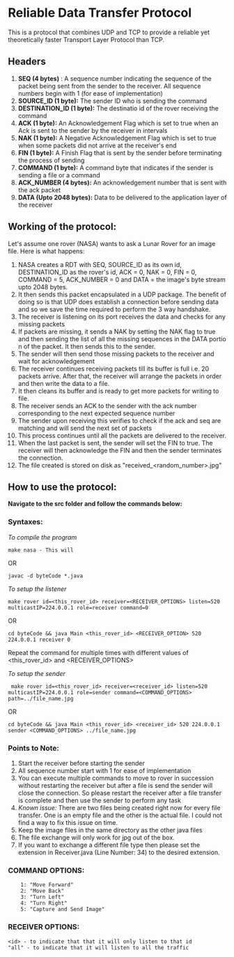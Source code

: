 # Reliable Data Transfer Protocol

This is a protocol that combines UDP and TCP to provide a reliable yet theoretically faster Transport Layer Protocol than TCP.
## Headers
1. **SEQ (4 bytes)** : A sequence number indicating the sequence of the packet being sent from the sender to the receiver. All sequence numbers begin with 1 (for ease of implementation)
2. **SOURCE_ID (1 byte):** The sender ID who is sending the command
3. **DESTINATION_ID (1 byte):** The destinatio id of the rover receiving the command
4. **ACK (1 byte):** An Acknowledgement Flag which is set to true when an Ack is sent to the sender by the receiver in intervals
5. **NAK (1 byte):** A Negative Acknowledgement Flag which is set to true when some packets did not arrive at the receiver's end
6. **FIN (1 byte):**  A Finish Flag that is sent by the sender before terminating the process of sending
8. **COMMAND (1 byte):** A command byte that indicates if the sender is sending a file or a command
9. **ACK_NUMBER (4 bytes):** An acknowledgement number that is sent with the ack packet
10. **DATA (Upto 2048 bytes):** Data to be delivered to the application layer of the receiver

## Working of the protocol:
Let's assume one rover (NASA) wants to ask a Lunar Rover for an image file. Here is what happens:
1. NASA creates a RDT with SEQ, SOURCE_ID as its own id, DESTINATION_ID as the rover's id, ACK = 0, NAK = 0, FIN = 0, COMMAND = 5, ACK_NUMBER = 0 and DATA = the image's byte stream upto 2048 bytes.
2. It then sends this packet encapsulated in a UDP package. The benefit of doing so is that UDP does establish a connection before sending data and so we save the time required to perform the 3 way handshake.
3. The receiver is listening on its port receives the data and checks for any missing packets
4. If packets are missing, it sends a NAK by setting the NAK flag to true and then sending the list of all the missing sequences in the DATA portio n of the packet. It then sends this to the sender.
5. The sender will then send those missing packets to the receiver and wait for acknowledgement
6. The receiver continues receiving packets till its buffer is full i.e. 20 packets arrive. After that, the receiver will arrange the packets in order and then write the data to a file.
7. It then cleans its buffer and is ready to get more packets for writing to file.
8. The receiver sends an ACK to the sender with the ack number corresponding to the next expected sequence number
9. The sender upon receiving this verifies to check if the ack and seq are matching and will send the next set of packets
10. This process continues until all the packets are delivered to the receiver.
11. When the last packet is sent, the sender will set the FIN to true. The receiver will then acknowledge the FIN and then the sender terminates the connection.
12. The file created is stored on disk as "received_<random_number>.jpg"

## How to use the protocol:
**Navigate to the src folder and follow the commands below:**
### Syntaxes:
*To compile the program*
```
make nasa - This will 
```
OR
```
javac -d byteCode *.java
```

*To setup the listener*
```
make rover id=<this_rover_id> receiver=<RECEIVER_OPTIONS> listen=520 multicastIP=224.0.0.1 role=receiver command=0
```
OR
```
cd byteCode && java Main <this_rover_id> <RECEIVER_OPTION> 520 224.0.0.1 receiver 0
```
Repeat the command for multiple times with different values of <this_rover_id> and <RECEIVER_OPTIONS>

*To setup the sender*
```
 make rover id=<this_rover_id> receiver=<receiver_id> listen=520 multicastIP=224.0.0.1 role=sender command=<COMMAND_OPTIONS> path=../file_name.jpg
```
OR
```
cd byteCode && java Main <this_rover_id> <receiver_id> 520 224.0.0.1 sender <COMMAND_OPTIONS> ../file_name.jpg
```

### Points to Note:
1. Start the receiver before starting the sender
2. All sequence number start with 1 for ease of implementation
3. You can execute multiple commands to move to rover in succession without restarting the receiver but after a file is send the sender will close the connection. So please restart the receiver after a file transfer is complete and then use the sender to perform any task
4. *Known issue:* There are two files being created right now for every file transfer. One is an empty file and the other is the actual file. I could not find a way to fix this issue on time. 
5. Keep the image files in the same directory as the other java files
6. The file exchange will only work for jpg out of the box.
7. If you want to exchange a different file type then please set the extension in Receiver.java (Line Number: 34) to the desired extension.

### COMMAND OPTIONS:
        1: "Move Forward"
        2: "Move Back"
        3: "Turn Left"
        4: "Turn Right"
        5: "Capture and Send Image"

### RECEIVER OPTIONS:
    <id> - to indicate that that it will only listen to that id
    "all" - to indicate that it will listen to all the traffic
